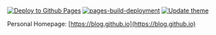 [![Deploy to Github Pages](https://github.com/codergbg/codergbg.github.io/actions/workflows/deploy.yml/badge.svg)](https://github.com/codergbg/codergbg.github.io/actions/workflows/deploy.yml)
[![pages-build-deployment](https://github.com/codergbg/codergbg.github.io/actions/workflows/pages/pages-build-deployment/badge.svg)](https://github.com/codergbg/codergbg.github.io/actions/workflows/pages/pages-build-deployment)
[![Update theme](https://github.com/codergbg/codergbg.github.io/actions/workflows/update-theme.yml/badge.svg)](https://github.com/codergbg/codergbg.github.io/actions/workflows/update-theme.yml)


Personal Homepage: [https://blog.github.io](https://blog.github.io)
